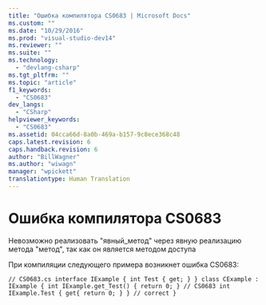 ```yaml
---
title: "Ошибка компилятора CS0683 | Microsoft Docs"
ms.custom: ""
ms.date: "10/29/2016"
ms.prod: "visual-studio-dev14"
ms.reviewer: ""
ms.suite: ""
ms.technology: 
  - "devlang-csharp"
ms.tgt_pltfrm: ""
ms.topic: "article"
f1_keywords: 
  - "CS0683"
dev_langs: 
  - "CSharp"
helpviewer_keywords: 
  - "CS0683"
ms.assetid: 04cca66d-8a0b-469a-b157-9c8ece368c48
caps.latest.revision: 6
caps.handback.revision: 6
author: "BillWagner"
ms.author: "wiwagn"
manager: "wpickett"
translationtype: Human Translation
---
```

# Ошибка компилятора CS0683
Невозможно реализовать "явный\_метод" через явную реализацию метода "метод", так как он является методом доступа  
  
 При компиляции следующего примера возникнет ошибка CS0683:  
  
```  
// CS0683.cs interface IExample { int Test { get; } } class CExample : IExample { int IExample.get_Test() { return 0; } // CS0683 int IExample.Test { get{ return 0; } } // correct }  
```
